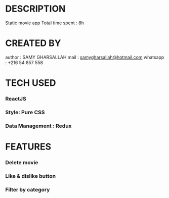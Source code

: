 # DESCRIPTION

Static movie app
Total time spent : 8h

# CREATED BY

author : SAMY GHARSALLAH
mail : samygharsallah@hotmail.com
whatsapp : +216 54 857 558

# TECH USED

### ReactJS

### Style: Pure CSS

### Data Management : Redux

# FEATURES

### Delete movie

### Like & dislike button

### Filter by category
